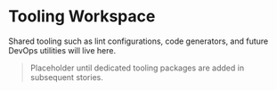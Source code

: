 # Tooling Workspace

Shared tooling such as lint configurations, code generators, and future DevOps utilities will live here.

> Placeholder until dedicated tooling packages are added in subsequent stories.
